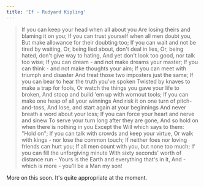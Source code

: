 ```yaml
---
title: 'If - Rudyard Kipling'
---
```

> If you can keep your head when all about you Are losing theirs and blaming it on you; If you can trust yourself when all men doubt you, But make allowance for their doubting too; If you can wait and not be tired by waiting, Or, being lied about, don't deal in lies, Or, being hated, don't give way to hating, And yet don't look too good, nor talk too wise; If you can dream - and not make dreams your master; If you can think - and not make thoughts your aim; If you can meet with triumph and disaster And treat those two imposters just the same; If you can bear to hear the truth you've spoken Twisted by knaves to make a trap for fools, Or watch the things you gave your life to broken, And stoop and build 'em up with wornout tools; If you can make one heap of all your winnings And risk it on one turn of pitch-and-toss, And lose, and start again at your beginnings And never breath a word about your loss; If you can force your heart and nerve and sinew To serve your turn long after they are gone, And so hold on when there is nothing in you Except the Will which says to them: "Hold on"; If you can talk with crowds and keep your virtue, Or walk with kings - nor lose the common touch; If neither foes nor loving friends can hurt you; If all men count with you, but none too much; If you can fill the unforgiving minute With sixty seconds' worth of distance run - Yours is the Earth and everything that's in it, And - which is more - you'll be a Man my son!

 More on this soon. It's quite appropriate at the moment.